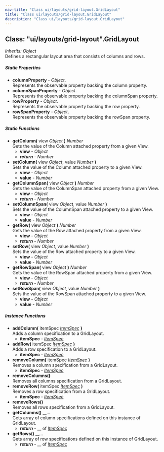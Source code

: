 ```yaml
---
nav-title: "Class ui/layouts/grid-layout.GridLayout"
title: "Class ui/layouts/grid-layout.GridLayout"
description: "Class ui/layouts/grid-layout.GridLayout"
---
```

## Class: "ui/layouts/grid-layout".GridLayout  
_Inherits:_ _Object_  
Defines a rectangular layout area that consists of columns and rows.

##### Static Properties
 - **columnProperty** - _Object_.    
  Represents the observable property backing the column property.
 - **columnSpanProperty** - _Object_.    
  Represents the observable property backing the columnSpan property.
 - **rowProperty** - _Object_.    
  Represents the observable property backing the row property.
 - **rowSpanProperty** - _Object_.    
  Represents the observable property backing the rowSpan property.

##### Static Functions
 - **getColumn(** view _Object_ **)** _Number_  
     Gets the value of the Column attached property from a given View.
   - **view** - _Object_
   - _**return**_ - _Number_
 - **setColumn(** view _Object_, value _Number_ **)**  
     Sets the value of the Column attached property to a given View. 
   - **view** - _Object_
   - **value** - _Number_
 - **getColumnSpan(** view _Object_ **)** _Number_  
     Gets the value of the ColumnSpan attached property from a given View.
   - **view** - _Object_
   - _**return**_ - _Number_
 - **setColumnSpan(** view _Object_, value _Number_ **)**  
     Sets the value of the ColumnSpan attached property to a given View. 
   - **view** - _Object_
   - **value** - _Number_
 - **getRow(** view _Object_ **)** _Number_  
     Gets the value of the Row attached property from a given View.
   - **view** - _Object_
   - _**return**_ - _Number_
 - **setRow(** view _Object_, value _Number_ **)**  
     Sets the value of the Row attached property to a given View. 
   - **view** - _Object_
   - **value** - _Number_
 - **getRowSpan(** view _Object_ **)** _Number_  
     Gets the value of the RowSpan attached property from a given View.
   - **view** - _Object_
   - _**return**_ - _Number_
 - **setRowSpan(** view _Object_, value _Number_ **)**  
     Sets the value of the RowSpan attached property to a given View. 
   - **view** - _Object_
   - **value** - _Number_

##### Instance Functions
 - **addColumn(** itemSpec [_ItemSpec_](../../../ui/layouts/grid-layout/ItemSpec.md) **)**  
     Adds a column specification to a GridLayout.
   - **itemSpec** - [_ItemSpec_](../../../ui/layouts/grid-layout/ItemSpec.md)
 - **addRow(** itemSpec [_ItemSpec_](../../../ui/layouts/grid-layout/ItemSpec.md) **)**  
     Adds a row specification to a GridLayout.
   - **itemSpec** - [_ItemSpec_](../../../ui/layouts/grid-layout/ItemSpec.md)
 - **removeColumn(** itemSpec [_ItemSpec_](../../../ui/layouts/grid-layout/ItemSpec.md) **)**  
     Removes a column specification from a GridLayout.
   - **itemSpec** - [_ItemSpec_](../../../ui/layouts/grid-layout/ItemSpec.md)
 - **removeColumns()**  
     Removes all columns specification from a GridLayout.
 - **removeRow(** itemSpec [_ItemSpec_](../../../ui/layouts/grid-layout/ItemSpec.md) **)**  
     Removes a row specification from a GridLayout.
   - **itemSpec** - [_ItemSpec_](../../../ui/layouts/grid-layout/ItemSpec.md)
 - **removeRows()**  
     Removes all rows specification from a GridLayout.
 - **getColumns()** __...  
     Gets array of column specifications defined on this instance of GridLayout. 
   - _**return**_ - __ of [_ItemSpec_](../../../ui/layouts/grid-layout/ItemSpec.md)
 - **getRows()** __...  
     Gets array of row specifications defined on this instance of GridLayout.
   - _**return**_ - __ of [_ItemSpec_](../../../ui/layouts/grid-layout/ItemSpec.md)